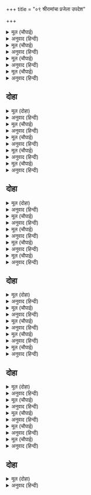 +++
title = "०९ श्रीरामांचा प्रजेला उपदेश"

+++


<details><summary>मूल (चौपाई)</summary>

एक बार रघुनाथ बोलाए।  
गुर द्विज पुरबासी सब आए॥  
बैठे गुर मुनि अरु द्विज सज्जन।  
बोले बचन भगत भव भंजन॥
</details>

<details><summary>अनुवाद (हिन्दी)</summary>

एकदा श्रीरघुनाथांनी बोलावल्यावर गुरू वसिष्ठ, ब्राह्मण आणि इतर सर्व नगरवासी सभेला आले. जेव्हा गुरू मुनी व इतर सर्व सज्जन यथायोग्य स्थानी बसले, तेव्हा भक्तांचे जन्म-मरण नष्ट करणारे श्रीराम म्हणाले.॥१॥
</details>

<details><summary>मूल (चौपाई)</summary>

सुनहु सकल पुरजन मम बानी।  
कहउँ न कछु ममता उर आनी॥  
नहिं अनीति नहिं कछु प्रभुताई।  
सुनहु करहु जो तुम्हहि सोहाई॥
</details>

<details><summary>अनुवाद (हिन्दी)</summary>

‘हे सर्व नगरवासींनो, माझे म्हणणे ऐकून घ्या. ही गोष्ट मी मनातील ममतेमुळे सांगत नाही. मी अनीतीची गोष्ट सांगत नाही, किंवा यात काही राजसत्तेचा संबंध नाही. म्हणून संकोच व भय सोडून लक्ष देऊन ऐका आणि मग तुम्हांला योग्य वाटेल त्याप्रमाणे करा.॥२॥
</details>

<details><summary>मूल (चौपाई)</summary>

सोइ सेवक प्रियतम मम सोई।  
मम अनुसासन मानै जोई॥  
जौं अनीति कछु भाषौं भाई।  
तौ मोहि बरजहु भय बिसराई॥
</details>

<details><summary>अनुवाद (हिन्दी)</summary>

जो माझी आज्ञा मानतो, तोच माझा सेवक, आणि तो मला अत्यंत प्रिय होय. हे बंधूंनो, जर मी काही अनीतीचे सांगत असेन, तर निर्भयपणे मला अडवा.॥३॥
</details>

<details><summary>मूल (चौपाई)</summary>

बड़े भाग मानुष तनु पावा।  
सुर दुर्लभ सब ग्रंथन्हि गावा॥  
साधन धाम मोच्छ कर द्वारा।  
पाइ न जेहिं परलोक सँवारा॥
</details>

<details><summary>अनुवाद (हिन्दी)</summary>

मोठॺा भाग्याने हे मनुष्य-शरीर लाभले आहे. हे शरीर देवांनाही दुर्लभ आहे, असे सर्व ग्रंथ सांगतात. हे शरीर साधनेचे स्थान व मोक्षाचे द्वार आहे. हे मिळूनही जो आपला परलोक बनवू शकला नाही,॥४॥
</details>

## दोहा


<details><summary>मूल (दोहा)</summary>

सो परत्र दुख पावइ सिर धुनि धुनि पछिताइ।  
कालहि कर्महि ईस्वरहि मिथ्या दोस लगाइ॥४३॥
</details>

<details><summary>अनुवाद (हिन्दी)</summary>

त्याला परलोकी दुःख मिळते व डोके बडवून घेऊन पश्चात्ताप करावा लागतो आणि तो आपला दोष न मानता कालाला, कर्माला व ईश्वराला दोष देऊ लागतो.॥४३॥
</details>

<details><summary>मूल (चौपाई)</summary>

एहि तन कर फल बिषय न भाई।  
स्वर्गउ स्वल्प अंत दुखदाई॥  
नर तनु पाइ बिषयँ मन देहीं।  
पलटि सुधा ते सठ बिष लेहीं॥
</details>

<details><summary>अनुवाद (हिन्दी)</summary>

हे बंधूंनो, हे शरीर प्राप्त होण्याचे फल म्हणजे विषयभोग नव्हे. या जगातील काय, स्वर्गातील भोगही फारच तुच्छ आहेत आणि शेवटी दुःख देणारे आहेत, म्हणून जे लोक मनुष्यशरीर मिळूनही आपले मन विषयांमध्ये लावतात, ते मूर्ख अमृताच्या बदली विष घेतात.॥१॥
</details>

<details><summary>मूल (चौपाई)</summary>

ताहि कबहुँ भल कहइ न कोई।  
गुंजा ग्रहइ परस मनि खोई॥  
आकर चारि लच्छ चौरासी।  
जोनि भ्रमत यह जिव अबिनासी॥
</details>

<details><summary>अनुवाद (हिन्दी)</summary>

जो परीस टाकून गुंज घेतो, त्याला कधी कोणी शहाणा म्हणत नाही. हा अविनाशी जीव अंडज, स्वेदज, जरायुज आणि उद्भिज्ज या चार जातींच्या चौऱ्याऐंशीं लाख योनींमध्ये फिरत असतो.॥२॥
</details>

<details><summary>मूल (चौपाई)</summary>

फिरत सदा माया कर प्रेरा।  
काल कर्म सुभाव गुन घेरा॥  
कबहुँक करि करुना नर देही।  
देत ईस बिनु हेतु सनेही॥
</details>

<details><summary>अनुवाद (हिन्दी)</summary>

मायेच्या प्रेरणेमुळे तो काल, कर्म, स्वभाव आणि गुणांना बळी पडून नेहमी भटकत असतो.विनाकारण स्नेह करणारा ईश्वर कधी तरी एखाद्या विरळ्यावर दया करून त्याला हे मनुष्यशरीर देत असतो.॥३॥
</details>

<details><summary>मूल (चौपाई)</summary>

नर तनु भव बारिधि कहुँ बेरो।  
सन्मुख मरुत अनुग्रह मेरो॥  
करनधार सदगुर दृढ़ नावा।  
दुर्लभ साज सुलभ करि पावा॥
</details>

<details><summary>अनुवाद (हिन्दी)</summary>

हे मनुष्यशरीर भवसागर तरून जाण्यासाठी जहाज आहे. माझी कृपा ही अनुकूल हवा आहे. सद्गुरू हा मजबूत जहाज वाहून नेणारा कर्णधार आहे. अशा प्रकारचे दुर्लभ साधन सुलभपणे भगवत्कृपेमुळे त्याला प्राप्त झाले आहे.॥४॥
</details>

## दोहा


<details><summary>मूल (दोहा)</summary>

जो न तरै भव सागर नर समाज अस पाइ।  
सो कृत निंदक मंदमति आत्माहन गति जाइ॥४४॥
</details>

<details><summary>अनुवाद (हिन्दी)</summary>

जो मनुष्य असे साधन मिळूनही भवसागर तरू शकत नसेल, तर तो कृतघ्न,मंदबुद्धीचा आणि आत्महत्या करणाऱ्याची गती प्राप्त करतो.॥४४॥
</details>

<details><summary>मूल (चौपाई)</summary>

जौं परलोक इहाँ सुख चहहू।  
सुनि मम बचन हृदयँ दृढ़ गहहू॥  
सुलभ सुखद मारग यह भाई।  
भगति मोरि पुरान श्रुति गाई॥
</details>

<details><summary>अनुवाद (हिन्दी)</summary>

जर मनुष्याला परलोकी व या जगात, दोन्ही ठिकाणी सुखाची इच्छा असेल, तर माझे बोलणे ऐकून ते मनात दृढपणे धरून ठेवा. हे बंधूंनो, हा माझ्या भक्तीचा मार्ग सुलभ व सुखदायक आहे. पुराणांनी व वेदांनी याचेच प्रतिपादन केले आहे.॥१॥
</details>

<details><summary>मूल (चौपाई)</summary>

ग्यान अगम प्रत्यूह अनेका।  
साधन कठिन न मन कहुँ टेका॥  
करत कष्ट बहु पावइ कोऊ।  
भक्ति हीन मोहि प्रिय नहिं सोऊ॥
</details>

<details><summary>अनुवाद (हिन्दी)</summary>

ज्ञान अगम्य आहे. ते प्राप्त करण्यामध्ये खूप विघ्ने आहेत. त्याचे साधन फार कठीण आहे आणि त्यामध्ये मनाला कोणताही आधार नसतो. पुष्कळ कष्ट केल्यावर कुणी ते मिळवूही शकेल, तरीही भक्तिरहित असल्यामुळे तो ज्ञानी मला प्रिय नसतो. ॥२॥
</details>

<details><summary>मूल (चौपाई)</summary>

भक्ति सुतंत्र सकल सुख खानी।  
बिनु सतसंग न पावहिं प्रानी॥  
पुन्य पुंज बिनु मिलहिं न संता।  
सतसंगति संसृति कर अंता॥
</details>

<details><summary>अनुवाद (हिन्दी)</summary>

भक्ती ही स्वतंत्र आहे आणि सुखांची खाण आहे. परंतु सत्संगाविना कुणालाही ती मिळत नाही. आणि पुण्याचा संचय असल्याशिवाय संत भेटत नाहीत. सत्संगती ही जन्म-मरणाचा अंत करते.॥३॥
</details>

<details><summary>मूल (चौपाई)</summary>

पुन्य एक जग महुँ नहिं दूजा।  
मन क्रम बचन बिप्र पद पूजा॥  
सानुकूल तेहि पर मुनि देवा।  
जो तजि कपटु करइ द्विज सेवा॥
</details>

<details><summary>अनुवाद (हिन्दी)</summary>

जगात एकच पुण्य आहे, त्याच्यासारखे दुसरे नाही. ते म्हणजे कायावाचामनाने ब्राह्मणांची सेवा करणे. जो सरळ मनाने ब्राह्मणांची सेवा करतो, त्याच्यावर मुनी व देव प्रसन्न होतात. ॥४॥
</details>

## दोहा


<details><summary>मूल (दोहा)</summary>

औरउ एक गुपुत मत सबहि कहउँ कर जोरि।  
संकर भजन बिना नर भगति न पावइ मोरि॥ ४५॥
</details>

<details><summary>अनुवाद (हिन्दी)</summary>

आणखी एक गुपित आहे. मी सर्वांना हात जोडून सांगतो की, शंकरांच्या भजनाविना मनुष्याला माझी भक्ती मिळत नाही.॥४५॥
</details>

<details><summary>मूल (चौपाई)</summary>

कहहु भगति पथ कवन प्रयासा।  
जोग न मख जप तप उपवासा॥  
सरल सुभाव न मन कुटिलाई।  
जथा लाभ संतोष सदाई॥
</details>

<details><summary>अनुवाद (हिन्दी)</summary>

भक्तिमार्गामध्ये कोणते कष्ट आहेत, सांगा बरे? यात योगाची गरज नाही. यज्ञ, जप, तप आणि उपवास यांची गरज नाही. फक्त एवढेच हवे की, सरळ स्वभाव असावा, मनात कपट नसावे आणि जे काही मिळेल, त्यात नेहमी समाधान मानावे. ॥१॥
</details>

<details><summary>मूल (चौपाई)</summary>

मोर दास कहाइ नर आसा।  
करइ तौ कहहु कहा बिस्वासा॥  
बहुत कहउँ का कथा बढ़ाई।  
एहि आचरन बस्य मैं भाई॥
</details>

<details><summary>अनुवाद (हिन्दी)</summary>

स्वतःला माझा दास म्हणवीत असतानाही जर कुणी माणसांपासून काही मिळण्यासाठी आशा धरत असेल, तर तुम्हीच सांगा की, माझ्यावर त्याचा विश्वास आहे काय? अधिक काय सांगू? हे बंधूंनो, मी अशाच आचरणाला वश होतो. ॥२॥
</details>

<details><summary>मूल (चौपाई)</summary>

बैर न बिग्रह आस न त्रासा।  
सुखमय ताहि सदा सब आसा॥  
अनारंभ अनिकेत अमानी।  
अनघ अरोष दच्छ बिग्यानी॥
</details>

<details><summary>अनुवाद (हिन्दी)</summary>

कधी कुणाशी वैर करू नये, भांडण-तंटा करू नये, कसली आशा धरू नये व भय बाळगू नये. असे करणाऱ्याला दाही दिशांना नेहमी सुख असते. जो कोणी फलाची इच्छा ठेवून कर्म करीत नाही, ज्याला आपल्या घराविषयी ममता नाही, जो मानहीन, पापहीन व क्रोधरहित असतो, जो भक्ती करण्यात निपुण व ज्ञानी असतो,॥३॥
</details>

<details><summary>मूल (चौपाई)</summary>

प्रीति सदा सज्जन संसर्गा।  
तृन सम बिषय स्वर्ग अपबर्गा॥  
भगति पच्छ हठ नहिं सठताई।  
दुष्ट तर्क सब दूरि बहाई॥
</details>

<details><summary>अनुवाद (हिन्दी)</summary>

ज्याला सत्संगाविषयी नेहमी प्रेम असते, ज्याच्या मनात भक्तीपुढे सर्व विषय, इतकेच काय स्वर्ग व मुक्ती हे सुद्धा कस्पटासमान असतात, जो भक्तीचा आग्रह बाळगतो, परंतु दुसऱ्याच्या मताचे खंडन करण्याचा मूर्खपणा करीत नाही आणि ज्याने सर्व कुतर्क सोडून दिले आहेत, ॥४॥
</details>

## दोहा


<details><summary>मूल (दोहा)</summary>

मम गुन ग्राम नाम रत गत ममता मद मोह।  
ता कर सुख सोइ जानइ परानंद संदोह॥४६॥
</details>

<details><summary>अनुवाद (हिन्दी)</summary>

जो माझ्या गुण-समूहांच्या व माझ्या नामाच्या स्मरणात तत्पर असतो, तसेच ममता, मद आणि मोह यांनी रहित असतो, त्याचे सुख ज्याला परमानंदराशिरूप परमात्मा प्राप्त झालेला असतो, त्यालाच कळते.’॥४६॥
</details>

<details><summary>मूल (चौपाई)</summary>

सुनत सुधासम बचन राम के।  
गहे सबनि पद कृपाधाम के॥  
जननि जनक गुर बंधु हमारे।  
कृपा निधान प्रान ते प्यारे॥
</details>

<details><summary>अनुवाद (हिन्दी)</summary>

श्रीरामांचे अमृतासमान बोलणे ऐकून सर्वांनी कृपानिधान श्रीरामांचे चरणकमल पकडून म्हटले, ‘हे कृपानिधान, तुम्हीच आमचे माता, पिता,गुरू, बंधू—सर्व काही आहात. आणि आम्हांला प्राणांहूनही प्रिय आहात.॥१॥
</details>

<details><summary>मूल (चौपाई)</summary>

तनु धनु धाम राम हितकारी।  
सब बिधि तुम्ह प्रनतारति हारी॥  
असिसिख तुम्ह बिनु देइ न कोऊ।  
मातु पिता स्वारथ रत ओऊ॥
</details>

<details><summary>अनुवाद (हिन्दी)</summary>

आणि हे शरणागताचे दुःख हरण करणारे श्रीराम, तुम्हीच आमचे शरीर, धन, घरदार आहात आणि सर्व प्रकारे हित करणारे आहात. तुमच्या व्यतिरिक्त अशी शिकवण कोणी देऊ शकणार नाही. माता-पिता हे हिताच्या इच्छेने शिकवण देतात, परंतु ते सुद्धा स्वार्थासाठी ते करतात.॥ २॥
</details>

<details><summary>मूल (चौपाई)</summary>

हेतु रहित जग जुग उपकारी।  
तुम्ह तुम्हार सेवक असुरारी॥  
स्वारथ मीत सकल जग माहीं।  
सपनेहुँ प्रभु परमारथ नाहीं॥
</details>

<details><summary>अनुवाद (हिन्दी)</summary>

हे असुरांचे शत्रू, जगामध्ये निःस्वार्थ भावनेने उपकार करणारे फक्त दोघेच आहेत, एक म्हणजे तुम्ही आणि दुसरे तुमचे भक्त. उरलेले जगातील सर्वजण स्वार्थाचे मित्र आहेत. हे प्रभो, त्यांच्यामध्ये स्वप्नातही परमार्थाचा भाव नसतो.’॥३॥
</details>

<details><summary>मूल (चौपाई)</summary>

सब के बचन प्रेम रस साने।  
सुनि रघुनाथ हृदयँ हरषाने॥  
निज निज गृह गए आयसु पाई।  
बरनत प्रभु बतकही सुहाई॥
</details>

<details><summary>अनुवाद (हिन्दी)</summary>

सर्वांचे प्रेमपूर्ण बोलणे ऐकून श्रीरामांच्या मनाला आनंद झाला. नंतर आज्ञा मिळाल्यावर सर्वजण प्रभूंच्या सुंदर बोलण्याची चर्चा करीत आपापल्या घरी गेले.॥४॥
</details>

## दोहा


<details><summary>मूल (दोहा)</summary>

उमा अवधबासी नर नारि कृतारथ रूप।  
ब्रह्म सच्चिदानंद घन रघुनायक जहँ भूप॥ ४७॥
</details>

<details><summary>अनुवाद (हिन्दी)</summary>

श्रीशिव म्हणतात, ‘हे उमा, अयोध्येमध्ये राहणारे सर्व स्त्री-पुरुष हे कृतार्थ होत. तेथे प्रत्यक्ष सच्चिदानंदघन ब्रह्म असलेले श्रीरघुनाथ हे राजा होते.॥ ४७॥
</details>
